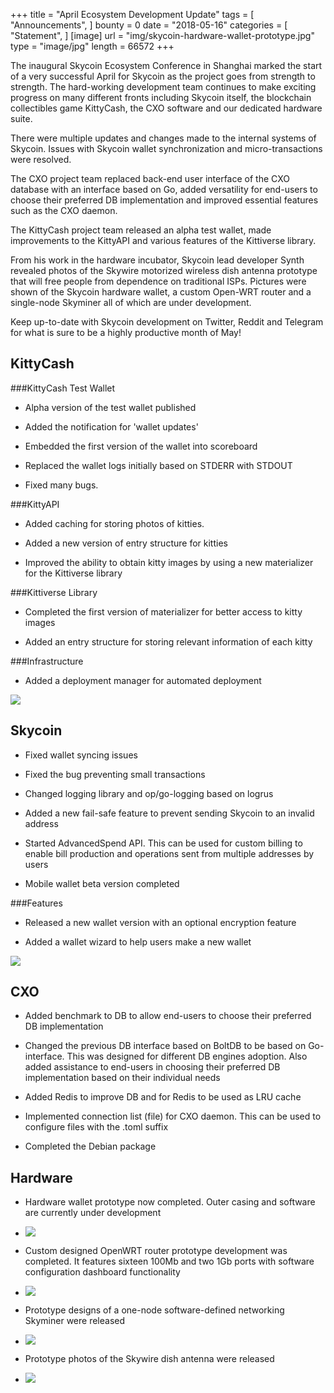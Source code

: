 +++
title = "April Ecosystem Development Update"
tags = [ "Announcements", ]
bounty = 0
date = "2018-05-16"
categories = [ "Statement", ]
[image]
    url = "img/skycoin-hardware-wallet-prototype.jpg"
    type = "image/jpg"
    length = 66572
+++

The inaugural Skycoin Ecosystem Conference in Shanghai marked the start of a very successful April for Skycoin as the project goes from strength to strength. The hard-working development team continues to make exciting progress on many different fronts including Skycoin itself, the blockchain collectibles game KittyCash, the CXO software and our dedicated hardware suite.

There were multiple updates and changes made to the internal systems of Skycoin. Issues with Skycoin wallet synchronization and micro-transactions were resolved.

The CXO project team replaced back-end user interface of the CXO database with an interface based on Go, added versatility for end-users to choose their preferred DB implementation and improved essential features such as the CXO daemon.

The KittyCash project team released an alpha test wallet, made improvements to the KittyAPI and various features of the Kittiverse library.

From his work in the hardware incubator, Skycoin lead developer Synth revealed photos of the Skywire motorized wireless dish antenna prototype that will free people from dependence on traditional ISPs. Pictures were shown of the Skycoin hardware wallet, a custom Open-WRT router and a single-node Skyminer all of which are under development.

Keep up-to-date with Skycoin development on Twitter, Reddit and Telegram for what is sure to be a highly productive month of May!

KittyCash
---------

###KittyCash Test Wallet

-   Alpha version of the test wallet published

-   Added the notification for 'wallet updates'

-   Embedded the first version of the wallet into scoreboard

-   Replaced the wallet logs initially based on STDERR with STDOUT

-   Fixed many bugs.

###KittyAPI

-   Added caching for storing photos of kitties.

-   Added a new version of entry structure for kitties

-   Improved the ability to obtain kitty images by using a new materializer for the Kittiverse library

###Kittiverse Library

-   Completed the first version of materializer for better access to kitty images

-   Added an entry structure for storing relevant information of each kitty

###Infrastructure

-   Added a deployment manager for automated deployment

![](/img/april-ecosystem-update1.jpg)

Skycoin
-------

-   Fixed wallet syncing issues

-   Fixed the bug preventing small transactions

-   Changed logging library and op/go-logging based on logrus

-   Added a new fail-safe feature to prevent sending Skycoin to an invalid address

-   Started AdvancedSpend API. This can be used for custom billing to enable bill production and operations sent from multiple addresses by users

-   Mobile wallet beta version completed

###Features

-   Released a new wallet version with an optional encryption feature

-   Added a wallet wizard to help users make a new wallet

![](/img/april-ecosystem-update2.jpg)

CXO
---

-   Added benchmark to DB to allow end-users to choose their preferred DB implementation

-   Changed the previous DB interface based on BoltDB to be based on Go-interface. This was designed for different DB engines adoption. Also added assistance to end-users in choosing their preferred DB implementation based on their individual needs

-   Added Redis to improve DB and for Redis to be used as LRU cache

-   Implemented connection list (file) for CXO daemon. This can be used to configure files with the .toml suffix

-   Completed the Debian package

Hardware
--------

-   Hardware wallet prototype now completed. Outer casing and software are currently under development

-   ![](/img/skycoin-hardware-wallet-prototype.jpg)

-   Custom designed OpenWRT router prototype development was completed. It features sixteen 100Mb and two 1Gb ports with software configuration dashboard functionality

-   ![](/img/april-ecosystem-update3.jpg)

-   Prototype designs of a one-node software-defined networking Skyminer were released

-   ![](/img/april-ecosystem-update4.jpg)

-   Prototype photos of the Skywire dish antenna were released

-   ![](/img/april-ecosystem-update5.jpg)
